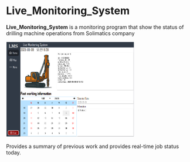 # Live_Monitoring_System
**Live_Monitoring_System** is a monitoring program that show the status of drilling machine operations from Solimatics company

<img src="https://github.com/kookjd7759/Live_Monitoring_System/blob/main/img/screenshot_main.png?raw=true" width="350" />

Provides a summary of previous work and provides real-time job status today.